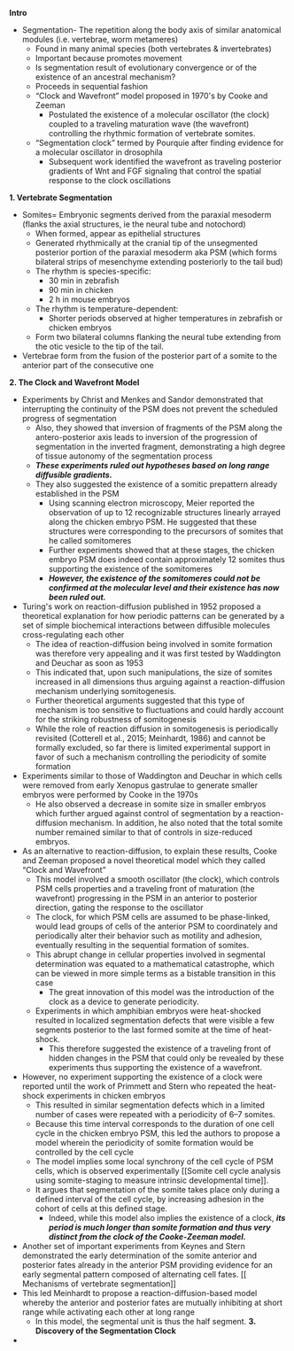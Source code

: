 **Intro**
- Segmentation- The repetition along the body axis of similar anatomical modules (i.e. vertebrae, worm metameres)
	- Found in many animal species (both vertebrates & invertebrates)
	- Important because promotes movement
	- Is segmentation result of evolutionary convergence or of the existence of an ancestral mechanism?
	- Proceeds in sequential fashion
	- “Clock and Wavefront” model proposed in 1970's by Cooke and Zeeman 
		- Postulated the existence of a molecular oscillator (the clock) coupled to a traveling maturation wave (the wavefront) controlling the rhythmic formation of vertebrate somites.
	- “Segmentation clock” termed by Pourquie after finding  evidence for a molecular oscillator in drosophila 
		- Subsequent work identified the wavefront as traveling posterior gradients of Wnt and FGF signaling that control the spatial response to the clock oscillations

**1. Vertebrate Segmentation**
- Somites= Embryonic segments derived from the paraxial mesoderm (flanks the axial structures, ie the neural tube and notochord)
	- When formed, appear as epithelial structures
	-  Generated rhythmically at the cranial tip of the unsegmented posterior portion of the paraxial mesoderm aka PSM (which forms bilateral strips of mesenchyme extending posteriorly to the tail bud)
	- The rhythm is species-specific: 
		- 30 min in zebrafish 
		- 90 min in chicken 
		- 2 h in mouse embryos
	- The rhythm is temperature-dependent: 
		- Shorter periods observed at higher temperatures in zebrafish or chicken embryos 
	- Form two bilateral columns flanking the neural tube extending from the otic vesicle to the tip of the tail.
- Vertebrae form from the fusion of the posterior part of a somite to the anterior part of the consecutive one 

**2. The Clock and Wavefront Model**
- Experiments by Christ and Menkes and Sandor demonstrated that interrupting the continuity of the PSM does not prevent the scheduled progress of segmentation
	- Also, they showed that inversion of fragments of the PSM along the antero-posterior axis leads to inversion of the progression of segmentation in the inverted fragment, demonstrating a high degree of tissue autonomy of the segmentation process
	- ***These experiments ruled out hypotheses based on long range diffusible gradients.*** 
	- They also suggested the existence of a somitic prepattern already established in the PSM
		- Using scanning electron microscopy, Meier reported the observation of up to 12 recognizable structures linearly arrayed along the chicken embryo PSM. He suggested that these structures were corresponding to the precursors of somites that he called somitomeres
		- Further experiments showed that at these stages, the chicken embryo PSM does indeed contain approximately 12 somites thus supporting the existence of the somitomeres
		- ***However, the existence of the somitomeres could not be confirmed at the molecular level and their existence has now been ruled out.*** 
- Turing's work on reaction-diffusion published in 1952 proposed a theoretical explanation for how periodic patterns can be generated by a set of simple biochemical interactions between diffusible molecules cross-regulating each other 
	- The idea of reaction-diffusion being involved in somite formation was therefore very appealing and it was first tested by Waddington and Deuchar as soon as 1953
	-  This indicated that, upon such manipulations, the size of somites increased in all dimensions thus arguing against a reaction-diffusion mechanism underlying somitogenesis. 
	- Further theoretical arguments suggested that this type of mechanism is too sensitive to fluctuations and could hardly account for the striking robustness of somitogenesis
	- While the role of reaction diffusion in somitogenesis is periodically revisited (Cotterell et al., 2015; Meinhardt, 1986) and cannot be formally excluded, so far there is limited experimental support in favor of such a mechanism controlling the periodicity of somite formation
- Experiments similar to those of Waddington and Deuchar in which cells were removed from early Xenopus gastrulae to generate smaller embryos were performed by Cooke in the 1970s
	- He also observed a decrease in somite size in smaller embryos which further argued against control of segmentation by a reaction-diffusion mechanism. In addition, he also noted that the total somite number remained similar to that of controls in size-reduced embryos. 
- As an alternative to reaction-diffusion, to explain these results, Cooke and Zeeman proposed a novel theoretical model which they called “Clock and Wavefront”
	- This model involved a smooth oscillator (the clock), which controls PSM cells properties and a traveling front of maturation (the wavefront) progressing in the PSM in an anterior to posterior direction, gating the response to the oscillator
	- The clock, for which PSM cells are assumed to be phase-linked, would lead groups of cells of the anterior PSM to coordinately and periodically alter their behavior such as motility and adhesion, eventually resulting in the sequential formation of somites.
	- This abrupt change in cellular properties involved in segmental determination was equated to a mathematical catastrophe, which can be viewed in more simple terms as a bistable transition in this case
		- The great innovation of this model was the introduction of the clock as a device to generate periodicity. 
	- Experiments in which amphibian embryos were heat-shocked resulted in localized segmentation defects that were visible a few segments posterior to the last formed somite at the time of heat-shock. 
		- This therefore suggested the existence of a traveling front of hidden changes in the PSM that could only be revealed by these experiments thus supporting the existence of a wavefront. 
- However, no experiment supporting the existence of a clock were reported until the work of Primmett and Stern who repeated the heat-shock experiments in chicken embryos 
	- This resulted in similar segmentation defects which in a limited number of cases were repeated with a periodicity of 6–7 somites. 
	- Because this time interval corresponds to the duration of one cell cycle in the chicken embryo PSM, this led the authors to propose a model wherein the periodicity of somite formation would be controlled by the cell cycle
	- The model implies some local synchrony of the cell cycle of PSM cells, which is observed experimentally [[Somite cell cycle analysis using somite-staging to measure intrinsic developmental time]]. 
	- It argues that segmentation of the somite takes place only during a defined interval of the cell cycle, by increasing adhesion in the cohort of cells at this defined stage. 
		- Indeed, while this model also implies the existence of a clock, ***its period is much longer than somite formation and thus very distinct from the clock of the Cooke-Zeeman model.***
- Another set of important experiments from Keynes and Stern demonstrated the early determination of the somite anterior and posterior fates already in the anterior PSM providing evidence for an early segmental pattern composed of alternating cell fates.  [[ Mechanisms of vertebrate segmentation]]
- This led Meinhardt to propose a reaction-diffusion-based model whereby the anterior and posterior fates are mutually inhibiting at short range while activating each other at long range
	- In this model, the segmental unit is thus the half segment.
**3. Discovery of the Segmentation Clock**
- 